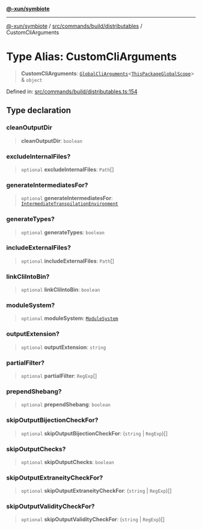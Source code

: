 [**@-xun/symbiote**](../../../../../README.md)

***

[@-xun/symbiote](../../../../../README.md) / [src/commands/build/distributables](../README.md) / CustomCliArguments

# Type Alias: CustomCliArguments

> **CustomCliArguments**: [`GlobalCliArguments`](../../../../configure/type-aliases/GlobalCliArguments.md)\<[`ThisPackageGlobalScope`](../../../../configure/enumerations/ThisPackageGlobalScope.md)\> & `object`

Defined in: [src/commands/build/distributables.ts:154](https://github.com/Xunnamius/symbiote/blob/0bafa3046d16effe919127463c68cff1fb657848/src/commands/build/distributables.ts#L154)

## Type declaration

### cleanOutputDir

> **cleanOutputDir**: `boolean`

### excludeInternalFiles?

> `optional` **excludeInternalFiles**: `Path`[]

### generateIntermediatesFor?

> `optional` **generateIntermediatesFor**: [`IntermediateTranspilationEnvironment`](../enumerations/IntermediateTranspilationEnvironment.md)

### generateTypes?

> `optional` **generateTypes**: `boolean`

### includeExternalFiles?

> `optional` **includeExternalFiles**: `Path`[]

### linkCliIntoBin?

> `optional` **linkCliIntoBin**: `boolean`

### moduleSystem?

> `optional` **moduleSystem**: [`ModuleSystem`](../enumerations/ModuleSystem.md)

### outputExtension?

> `optional` **outputExtension**: `string`

### partialFilter?

> `optional` **partialFilter**: `RegExp`[]

### prependShebang?

> `optional` **prependShebang**: `boolean`

### skipOutputBijectionCheckFor?

> `optional` **skipOutputBijectionCheckFor**: (`string` \| `RegExp`)[]

### skipOutputChecks?

> `optional` **skipOutputChecks**: `boolean`

### skipOutputExtraneityCheckFor?

> `optional` **skipOutputExtraneityCheckFor**: (`string` \| `RegExp`)[]

### skipOutputValidityCheckFor?

> `optional` **skipOutputValidityCheckFor**: (`string` \| `RegExp`)[]
